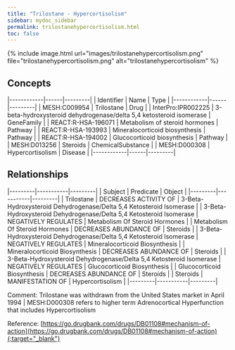 ```yaml
---
title: "Trilostane - Hypercortisolism"
sidebar: mydoc_sidebar
permalink: trilostanehypercortisolism.html
toc: false 
---
```


{% include image.html url="images/trilostanehypercortisolism.png" file="trilostanehypercortisolism.png" alt="trilostanehypercortisolism" %}

## Concepts

|------------|------|---------|
| Identifier | Name | Type    |
|------------|------|---------|
| MESH:C009954 | Trilostane | Drug |
| InterPro:IPR002225 | 3-beta-hydroxysteroid dehydrogenase/delta 5,4 ketosteroid isomerase | GeneFamily |
| REACT:R-HSA-196071 | Metabolism of steroid hormones | Pathway |
| REACT:R-HSA-193993 | Mineralocorticoid biosynthesis | Pathway |
| REACT:R-HSA-194002 | Glucocorticoid biosynthesis | Pathway |
| MESH:D013256 | Steroids | ChemicalSubstance |
| MESH:D000308 | Hypercortisolism | Disease |
|------------|------|---------|

## Relationships

|---------|-----------|---------|
| Subject | Predicate | Object  |
|---------|-----------|---------|
| Trilostane | DECREASES ACTIVITY OF | 3-Beta-Hydroxysteroid Dehydrogenase/Delta 5,4 Ketosteroid Isomerase |
| 3-Beta-Hydroxysteroid Dehydrogenase/Delta 5,4 Ketosteroid Isomerase | NEGATIVELY REGULATES | Metabolism Of Steroid Hormones |
| Metabolism Of Steroid Hormones | DECREASES ABUNDANCE OF | Steroids |
| 3-Beta-Hydroxysteroid Dehydrogenase/Delta 5,4 Ketosteroid Isomerase | NEGATIVELY REGULATES | Mineralocorticoid Biosynthesis |
| Mineralocorticoid Biosynthesis | DECREASES ABUNDANCE OF | Steroids |
| 3-Beta-Hydroxysteroid Dehydrogenase/Delta 5,4 Ketosteroid Isomerase | NEGATIVELY REGULATES | Glucocorticoid Biosynthesis |
| Glucocorticoid Biosynthesis | DECREASES ABUNDANCE OF | Steroids |
| Steroids | MANIFESTATION OF | Hypercortisolism |
|---------|-----------|---------|

Comment: Trilostane was withdrawn from the United States market in April 1994 | MESH:D000308 refers to higher term Adrenocortical Hyperfunction that includes Hypercortisolism

Reference: [https://go.drugbank.com/drugs/DB01108#mechanism-of-action](https://go.drugbank.com/drugs/DB01108#mechanism-of-action){:target="_blank"}